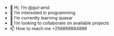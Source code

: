 - 👋 Hi, I’m @gul-amd
- 👀 I’m interested in programming
- 🌱 I’m currently learning quasar
- 💞️ I’m looking to collaborate on available projects
- 📫 How to reach me +258868884888

<!---
gul-amd/gul-amd is a ✨ special ✨ repository because its `README.md` (this file) appears on your GitHub profile.
You can click the Preview link to take a look at your changes.
--->
